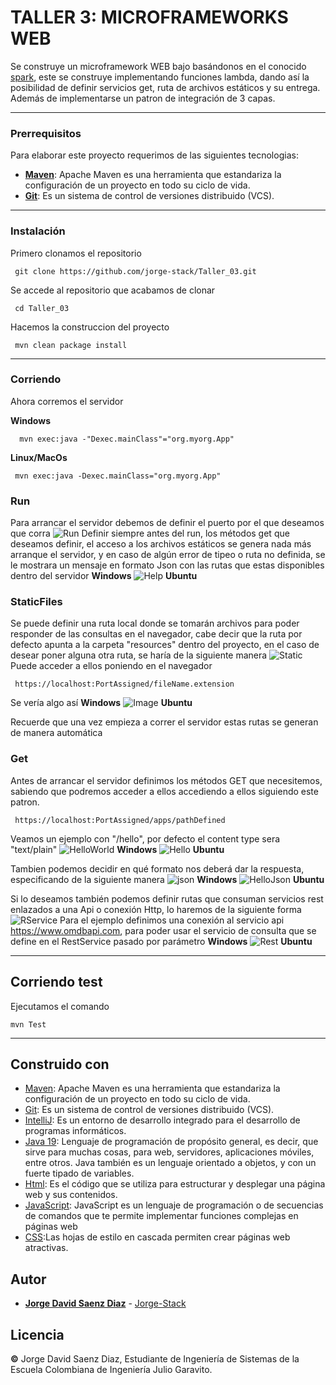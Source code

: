 ﻿# TALLER 3: MICROFRAMEWORKS WEB
Se construye un microframework WEB bajo basándonos en el conocido [spark](https://sparkjava.com/), este se construye implementando funciones lambda, dando así la posibilidad de definir servicios get, ruta de archivos estáticos y su entrega. Además de implementarse un patron de integración de 3 capas.

---
### Prerrequisitos
Para elaborar este proyecto requerimos de las siguientes tecnologias:

 - **[Maven](https://openwebinars.net/blog/que-es-apache-maven/)**: Apache Maven es una herramienta que estandariza la configuración de un proyecto en todo su ciclo de vida.
 - **[Git](https://learn.microsoft.com/es-es/devops/develop/git/what-is-git)**: Es un sistema de control de versiones distribuido (VCS).

---
###  Instalación
Primero clonamos el repositorio

     git clone https://github.com/jorge-stack/Taller_03.git
    
Se accede al repositorio que acabamos de clonar

	 cd Taller_03

Hacemos la construccion del proyecto

	 mvn clean package install
---
### Corriendo
Ahora corremos el servidor

**Windows**

	  mvn exec:java -"Dexec.mainClass"="org.myorg.App"

**Linux/MacOs**

	 mvn exec:java -Dexec.mainClass="org.myorg.App"

### Run
Para arrancar el servidor debemos de definir el puerto por el que deseamos que corra
![Run](https://i.imgur.com/W3y9ZjT.png)
Definir siempre antes del run, los métodos get que deseamos definir, el acceso a los archivos estáticos se genera nada más arranque el servidor, y en caso de algún error de tipeo o ruta no definida, se le mostrara un mensaje en formato Json con las rutas que estas disponibles dentro del servidor
**Windows**
![Help](https://i.imgur.com/jiD5oKg.png)
**Ubuntu**

### StaticFiles
Se puede definir una ruta local donde se tomarán archivos para poder responder de las consultas en el navegador, cabe decir que la ruta por defecto apunta a la carpeta "resources" dentro del proyecto, en el caso de desear poner alguna otra ruta, se haría de la siguiente manera
![Static](https://i.imgur.com/RflIn8Y.png)
Puede acceder a ellos poniendo en el navegador 

	 https://localhost:PortAssigned/fileName.extension

Se vería algo así
**Windows**
![Image](https://i.imgur.com/a1gcjkL.png)
**Ubuntu**

Recuerde que una vez empieza a correr el servidor estas rutas se generan de manera automática

### Get

Antes de arrancar el servidor definimos los métodos GET que necesitemos, sabiendo que podremos acceder a ellos accediendo a ellos siguiendo este patron.

	 https://localhost:PortAssigned/apps/pathDefined

Veamos un ejemplo con "/hello", por defecto el content type sera "text/plain"
![HelloWorld](https://i.imgur.com/lhdGisL.png)
**Windows**
![Hello](https://i.imgur.com/Oypzv8s.png)
**Ubuntu**

Tambien podemos decidir en qué formato nos deberá dar la respuesta, especificando de la siguiente manera
![json](https://i.imgur.com/o7IDY4b.png)
**Windows**
![HelloJson](https://i.imgur.com/GNxIucq.png)
**Ubuntu**

Si lo deseamos también podemos definir rutas que consuman servicios rest enlazados a una Api o conexión Http, lo haremos de la siguiente forma
![RService](https://i.imgur.com/p5Uz6fc.png)
Para el ejemplo definimos una conexión al servicio api https://www.omdbapi.com, para poder usar el servicio de consulta que se define en el RestService pasado por parámetro
**Windows**
![Rest](https://i.imgur.com/K6cPyCC.png)
**Ubuntu**


---
## Corriendo test

Ejecutamos el comando

	mvn Test
	
---
## Construido con

* [Maven](https://maven.apache.org/): Apache Maven es una herramienta que estandariza la configuración de un proyecto en todo su ciclo de vida.
* [Git](https://rometools.github.io/rome/):  Es un sistema de control de versiones distribuido (VCS).
* [IntelliJ](https://www.jetbrains.com/idea/): Es un entorno de desarrollo integrado para el desarrollo de programas informáticos.
* [Java 19](https://www.java.com/es/): Lenguaje de programación de propósito general, es decir, que sirve para muchas cosas, para web, servidores, aplicaciones móviles, entre otros. Java también es un lenguaje orientado a objetos, y con un fuerte tipado de variables.
* [Html](https://developer.mozilla.org/es/docs/Learn/Getting_started_with_the_web/HTML_basics): Es el código que se utiliza para estructurar y desplegar una página web y sus contenidos.
* [JavaScript](https://developer.mozilla.org/es/docs/Learn/JavaScript/First_steps/What_is_JavaScript): JavaScript es un lenguaje de programación o de secuencias de comandos que te permite implementar funciones complejas en páginas web
* [CSS](https://developer.mozilla.org/es/docs/Learn/CSS/First_steps/What_is_CSS):Las hojas de estilo en cascada permiten crear páginas web atractivas.

## Autor
* **[Jorge David Saenz Diaz](https://co.linkedin.com/in/jorgedsaenzd/en)**  - [Jorge-Stack](https://github.com/jorge-stack?tab=repositories)

## Licencia
**©** Jorge David Saenz Diaz, Estudiante de Ingeniería de Sistemas de la Escuela Colombiana de Ingeniería Julio Garavito.
